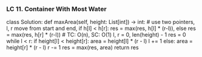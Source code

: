 ### LC 11. Container With Most Water
class Solution:
    def maxArea(self, height: List[int]) -> int:
        # use two pointers, l, r move from start and end, if h[l] < h[r]: res = max(res, h[l] * (r-l)), else res = max(res, h[r] * (r-l))
        # TC: O(n), SC: O(1)
        l, r = 0, len(height) - 1
        res = 0
        while l < r:
            if height[l] < height[r]:
                area = height[l] * (r - l)
                l += 1
            else:
                area = height[r] * (r - l)
                r -= 1
            res = max(res, area)
        return res